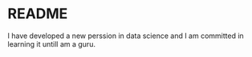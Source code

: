 # README 
I have developed a new perssion in data science and I am committed in learning it untill am a guru.
